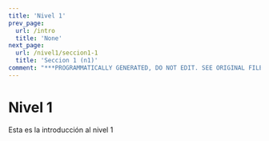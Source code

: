 ```yaml
---
title: 'Nivel 1'
prev_page:
  url: /intro
  title: 'None'
next_page:
  url: /nivel1/seccion1-1
  title: 'Seccion 1 (n1)'
comment: "***PROGRAMMATICALLY GENERATED, DO NOT EDIT. SEE ORIGINAL FILES IN /content***"
---
```

# Nivel 1

Esta es la introducción al nivel 1
